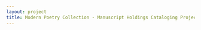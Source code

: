 ```yaml
--- 
layout: project 
title: Modern Poetry Collection - Manuscript Holdings Cataloging Project
---
```



